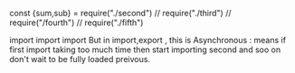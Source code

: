 const {sum,sub} = require("./second")
// require("./third")
// require("/fourth")
// require("./fifth")

<!-- Synchronous: In CJS all require statement exucute one by one once ./second file fully loaded inot your current file then ./third file load and continue -->



<!-- ***************ESM(ecma sript module)******************* -->
import
import
import
But in import,export , this is Asynchronous : means if first import taking too much time then start importing second and soo on don't wait to be fully loaded preivous.